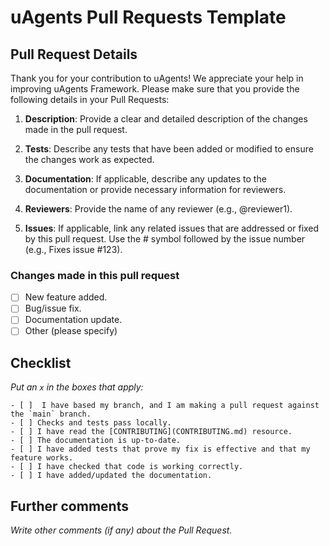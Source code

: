 # uAgents Pull Requests Template

## Pull Request Details

Thank you for your contribution to uAgents! We appreciate your help in improving uAgents Framework. Please make sure that you provide the following details in your Pull Requests:

   1. **Description**: Provide a clear and detailed description of the changes made in the pull request.
    
   2. **Tests**: Describe any tests that have been added or modified to ensure the changes work as expected.
    
   3. **Documentation**: If applicable, describe any updates to the documentation or provide necessary information for reviewers.
    
   4. **Reviewers**: Provide the name of any reviewer (e.g., @reviewer1).
    
   5. **Issues**: If applicable, link any related issues that are addressed or fixed by this pull request. Use the # symbol followed by the issue number (e.g., Fixes issue #123).

### Changes made in this pull request

  - [ ] New feature added.
  - [ ] Bug/issue fix.
  - [ ] Documentation update.
  - [ ] Other (please specify)

## Checklist

_Put an `x` in the boxes that apply:_

    - [ ]  I have based my branch, and I am making a pull request against the `main` branch.
    - [ ] Checks and tests pass locally.
    - [ ] I have read the [CONTRIBUTING](CONTRIBUTING.md) resource.
    - [ ] The documentation is up-to-date.
    - [ ] I have added tests that prove my fix is effective and that my feature works.
    - [ ] I have checked that code is working correctly.
    - [ ] I have added/updated the documentation.

## Further comments

_Write other comments (if any) about the Pull Request._
